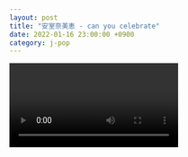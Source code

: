 ```yaml
---
layout: post
title: "安室奈美恵 - can you celebrate"
date: 2022-01-16 23:00:00 +0900
category: j-pop
---
```


<div class="video-container">
    <video id="player" class="video-js vjs-default-skin vjs-big-play-centered" data-json="/public/json/j-pop/安室奈美恵 - can you celebrate.json"></video>
</div>

```
```